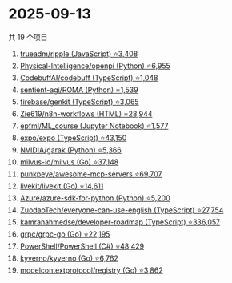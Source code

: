 # 2025-09-13

共 19 个项目

<!-- BEGIN GITHUB -->
<!-- 最后更新时间 2025-09-13 06:07:26 +0800 -->
1. [trueadm/ripple (JavaScript) ⭐3,408](https://github.com/trueadm/ripple)
1. [Physical-Intelligence/openpi (Python) ⭐6,955](https://github.com/Physical-Intelligence/openpi)
1. [CodebuffAI/codebuff (TypeScript) ⭐1,048](https://github.com/CodebuffAI/codebuff)
1. [sentient-agi/ROMA (Python) ⭐1,539](https://github.com/sentient-agi/ROMA)
1. [firebase/genkit (TypeScript) ⭐3,065](https://github.com/firebase/genkit)
1. [Zie619/n8n-workflows (HTML) ⭐28,944](https://github.com/Zie619/n8n-workflows)
1. [epfml/ML_course (Jupyter Notebook) ⭐1,577](https://github.com/epfml/ML_course)
1. [expo/expo (TypeScript) ⭐43,150](https://github.com/expo/expo)
1. [NVIDIA/garak (Python) ⭐5,366](https://github.com/NVIDIA/garak)
1. [milvus-io/milvus (Go) ⭐37,148](https://github.com/milvus-io/milvus)
1. [punkpeye/awesome-mcp-servers ⭐69,707](https://github.com/punkpeye/awesome-mcp-servers)
1. [livekit/livekit (Go) ⭐14,611](https://github.com/livekit/livekit)
1. [Azure/azure-sdk-for-python (Python) ⭐5,200](https://github.com/Azure/azure-sdk-for-python)
1. [ZuodaoTech/everyone-can-use-english (TypeScript) ⭐27,754](https://github.com/ZuodaoTech/everyone-can-use-english)
1. [kamranahmedse/developer-roadmap (TypeScript) ⭐336,057](https://github.com/kamranahmedse/developer-roadmap)
1. [grpc/grpc-go (Go) ⭐22,195](https://github.com/grpc/grpc-go)
1. [PowerShell/PowerShell (C#) ⭐48,429](https://github.com/PowerShell/PowerShell)
1. [kyverno/kyverno (Go) ⭐6,762](https://github.com/kyverno/kyverno)
1. [modelcontextprotocol/registry (Go) ⭐3,862](https://github.com/modelcontextprotocol/registry)
<!-- END GITHUB -->